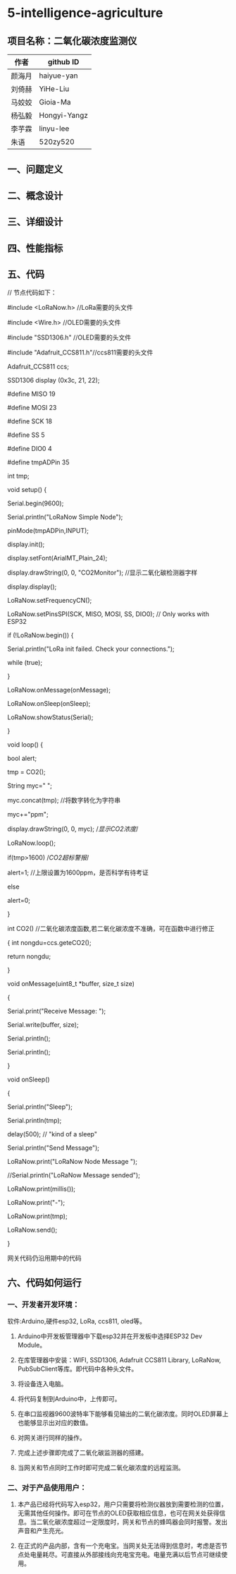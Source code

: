 # 5-intelligence-agriculture
## 项目名称：二氧化碳浓度监测仪
作者 | github ID
---------- | -------------
颜海月 | haiyue-yan
刘倚赫 |	YiHe-Liu
马姣姣 |	Gioia-Ma
杨弘毅 |	Hongyi-Yangz
李芋霖 |	linyu-lee
朱语 |	520zy520

## 一、问题定义
   
## 二、概念设计
   
## 三、详细设计

## 四、性能指标

## 五、代码
// 节点代码如下：

#include <LoRaNow.h>  //LoRa需要的头文件

#include <Wire.h>     //OLED需要的头文件

#include "SSD1306.h"   //OLED需要的头文件

#include "Adafruit_CCS811.h"//ccs811需要的头文件

Adafruit_CCS811 ccs;

SSD1306 display (0x3c, 21, 22);

#define MISO 19

#define MOSI 23

#define SCK 18

#define SS 5

#define DIO0 4

#define tmpADPin 35

int tmp;

void setup() {

  Serial.begin(9600);
  
  Serial.println("LoRaNow Simple Node");
  
  pinMode(tmpADPin,INPUT);
  
  display.init();
  
  display.setFont(ArialMT_Plain_24);
  
  display.drawString(0, 0, "CO2Monitor"); //显示二氧化碳检测器字样
  
  display.display();
  
   LoRaNow.setFrequencyCN(); 
   
   LoRaNow.setPinsSPI(SCK, MISO, MOSI, SS, DIO0); // Only works with ESP32
   
  if (!LoRaNow.begin()) {
  
   Serial.println("LoRa init failed. Check your connections.");
    
   while (true);
    
  }


  LoRaNow.onMessage(onMessage);
  
  LoRaNow.onSleep(onSleep);
  
  LoRaNow.showStatus(Serial);
  
}


void loop() {

  bool alert;
  
  tmp = CO2();
  
  String myc="  ";
  
  myc.concat(tmp);  				//将数字转化为字符串
  
  myc+="ppm";
  
  display.drawString(0, 0, myc);  	/*显示CO2浓度*/
  
  LoRaNow.loop();
  
  if(tmp>1600)          /*CO2超标警报*/
  
   alert=1;			//上限设置为1600ppm，是否科学有待考证
    
  else
  
   alert=0;
    
}


int CO2() //二氧化碳浓度函数,若二氧化碳浓度不准确，可在函数中进行修正

{
  int nongdu=ccs.geteCO2();
  
  return nongdu;
  
}


void onMessage(uint8_t *buffer, size_t size)

{

  Serial.print("Receive Message: ");
  
  Serial.write(buffer, size);
  
  Serial.println();
  
  Serial.println();
  
}

void onSleep()

{

  Serial.println("Sleep");
  
  Serial.println(tmp);
  
  delay(500); // "kind of a sleep"
  
  Serial.println("Send Message");
  
  LoRaNow.print("LoRaNow Node Message ");
  
  //Serial.println("LoRaNow Message sended");
  
  LoRaNow.print(millis());
  
  LoRaNow.print("-");
  
  LoRaNow.print(tmp);
  
  LoRaNow.send();
  
}


网关代码仍沿用期中的代码



## 六、代码如何运行

### 一、开发者开发环境：

   软件:Arduino,硬件esp32, LoRa, ccs811, oled等。

1.  Arduino中开发板管理器中下载esp32并在开发板中选择ESP32 Dev Module。 
  
2. 在库管理器中安装：WIFI, SSD1306, Adafruit CCS811 Library, LoRaNow, PubSubClient等库。即代码中各种头文件。
  
3. 将设备连入电脑。

4. 将代码复制到Arduino中，上传即可。

5. 在串口监视器9600波特率下能够看见输出的二氧化碳浓度。同时OLED屏幕上也能够显示出对应的数值。

6. 对网关进行同样的操作。

7. 完成上述步骤即完成了二氧化碳监测器的搭建。

8. 当网关和节点同时工作时即可完成二氧化碳浓度的远程监测。

### 二、对于产品使用用户：

1. 本产品已经将代码写入esp32，用户只需要将检测仪器放到需要检测的位置，无需其他任何操作。即可在节点的OLED获取相应信息，也可在网关处获得信息。当二氧化碳浓度超过一定限度时，网关和节点的蜂鸣器会同时报警。发出声音和产生亮光。

2. 在正式的产品内部，含有一个充电宝。当网关处无法得到信息时，考虑是否节点处电量耗尽。可直接从外部接线向充电宝充电。电量充满以后节点可继续使用。

